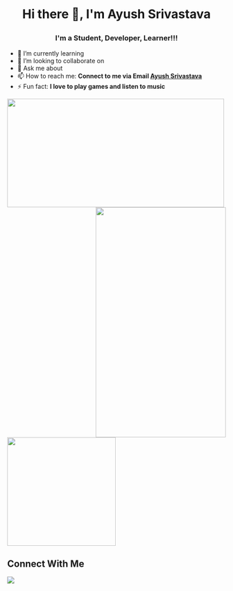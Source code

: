 # <p align="center"> Hi there 👋, I'm Ayush Srivastava </p>
</hr>

### <p align="center"> I'm a Student, Developer, Learner!!! </p>


- 🌱 I’m currently learning <b>  </b>
- 👯 I’m looking to collaborate on <b>  </b>
- 💬 Ask me about <b></b>
- 📫 How to reach me: <b>Connect to me via Email [Ayush Srivastava](mailto:1999.ayush.srivastava@gmail.com.com?subject=[GitHub]%20Source%20Han%20Sans)</b>
- ⚡ Fun fact: <b> I love to play games and listen to music </b>

<p>
    <img height=250 width = 500 src="https://github-readme-stats.vercel.app/api?username=ayushclashroyale&show_icons=true&theme=midnight-purple">
   <img height = 530 width= 300 align = right src = "https://user-images.githubusercontent.com/50004633/134461687-7281df45-15a4-47dd-8df4-15a2319d2001.gif">
  
</p>
<img height=250 src="https://github-readme-stats.vercel.app/api/top-langs/?username=aman1210&show_icons=true&theme=radical"/>


## Connect With Me

<a href="https://www.linkedin.com/in/ayush-shivaji/"><img src="https://img.icons8.com/fluent/48/000000/linkedin.png"/></a>
